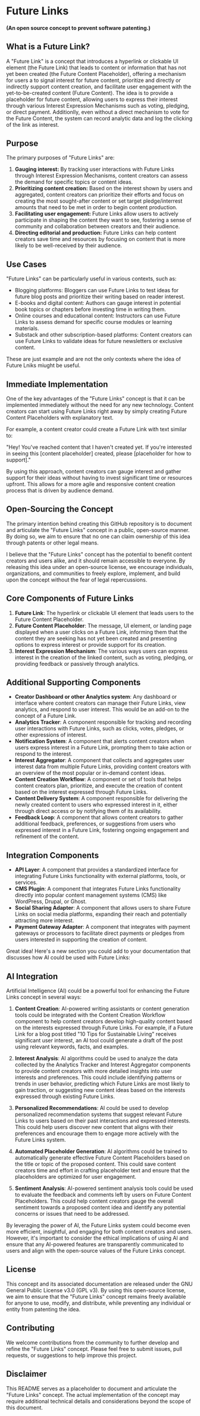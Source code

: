 # Future Links 

#### (An open source concept to prevent software patenting.)


## What is a Future Link?

A "Future Link" is a concept that introduces a hyperlink or clickable UI element (the Future Link) that leads to content or information that has not yet been created (the Future Content Placeholder), offering a mechanism for users a to signal interest for future content, prioritize and directly or indirectly support content creation, and facilitate user engagement with the yet-to-be-created content (Future Content). The idea is to provide a placeholder for future content, allowing users to express their interest through various Interest Expression Mechanisms such as voting, pledging, or direct payment. Additionlly, even without a direct mechanism to vote for the Future Content, the system can record analytic data and log the clicking of the link as interest.


## Purpose

The primary purposes of "Future Links" are:

1. **Gauging interest:** By tracking user interactions with Future Links through Interest Expression Mechanisms, content creators can assess the demand for specific topics or content ideas.
2. **Prioritizing content creation:** Based on the interest shown by users and aggregated, content creators can prioritize their efforts and focus on creating the most sought-after content or set target pledge/interrest amounts that need to be met in order to begin content production.
3. **Facilitating user engagement:** Future Links allow users to actively participate in shaping the content they want to see, fostering a sense of community and collaboration between creators and their audience.
4. **Directing editorial and production:** Future Links can help content creators save time and resources by focusing on content that is more likely to be well-received by their audience.

## Use Cases

"Future Links" can be particularly useful in various contexts, such as:

- Blogging platforms: Bloggers can use Future Links to test ideas for future blog posts and prioritize their writing based on reader interest.
- E-books and digital content: Authors can gauge interest in potential book topics or chapters before investing time in writing them.
- Online courses and educational content: Instructors can use Future Links to assess demand for specific course modules or learning materials.
- Substack and other subscription-based platforms: Content creators can use Future Links to validate ideas for future newsletters or exclusive content.

These are just example and are not the only contexts where the idea of Future Lniks miught be useful.

## Immediate Implementation

One of the key advantages of the "Future Links" concept is that it can be implemented immediately without the need for any new technology. Content creators can start using Future Links right away by simply creating Future Content Placeholders with explanatory text.

For example, a content creator could create a Future Link with text similar to:

"Hey! You've reached content that I haven't created yet. If you're interested in seeing this [content placeholder] created, please [placeholder for how to support]."

By using this approach, content creators can gauge interest and gather support for their ideas without having to invest significant time or resources upfront. This allows for a more agile and responsive content creation process that is driven by audience demand.

## Open-Sourcing the Concept

The primary intention behind creating this GitHub repository is to document and articulate the "Future Links" concept in a public, open-source manner. By doing so, we aim to ensure that no one can claim ownership of this idea through patents or other legal means.

I believe that the "Future Links" concept has the potential to benefit content creators and users alike, and it should remain accessible to everyone. By releasing this idea under an open-source license, we encourage individuals, organizations, and communities to freely explore, implement, and build upon the concept without the fear of legal repercussions.

## Core Components of Future Links

1. **Future Link**: The hyperlink or clickable UI element that leads users to the Future Content Placeholder.
2. **Future Content Placeholder**: The message, UI element, or landing page displayed when a user clicks on a Future Link, informing them that the content they are seeking has not yet been created and presenting options to express interest or provide support for its creation.
3. **Interest Expression Mechanism**: The various ways users can express interest in the creation of the linked content, such as voting, pledging, or providing feedback or passively through analytics.

## Additional Supporting Components

- **Creator Dashboard or other Analytics system**: Any dashboard or interface where content creators can manage their Future Links, view analytics, and respond to user interest. This would be an add-on to the concept of a Future Link.
- **Analytics Tracker**: A component responsible for tracking and recording user interactions with Future Links, such as clicks, votes, pledges, or other expressions of interest.
- **Notification System**: A component that alerts content creators when users express interest in a Future Link, prompting them to take action or respond to the interest.
- **Interest Aggregator**: A component that collects and aggregates user interest data from multiple Future Links, providing content creators with an overview of the most popular or in-demand content ideas.
- **Content Creation Workflow**: A component or set of tools that helps content creators plan, prioritize, and execute the creation of content based on the interest expressed through Future Links.
- **Content Delivery System**: A component responsible for delivering the newly created content to users who expressed interest in it, either through direct access or by notifying them of its availability.
- **Feedback Loop**: A component that allows content creators to gather additional feedback, preferences, or suggestions from users who expressed interest in a Future Link, fostering ongoing engagement and refinement of the content.

## Integration Components

- **API Layer**: A component that provides a standardized interface for integrating Future Links functionality with external platforms, tools, or services.
- **CMS Plugin**: A component that integrates Future Links functionality directly into popular content management systems (CMS) like WordPress, Drupal, or Ghost.
- **Social Sharing Adapter**: A component that allows users to share Future Links on social media platforms, expanding their reach and potentially attracting more interest.
- **Payment Gateway Adapter**: A component that integrates with payment gateways or processors to facilitate direct payments or pledges from users interested in supporting the creation of content.

Great idea! Here's a new section you could add to your documentation that discusses how AI could be used with Future Links:

## AI Integration

Artificial Intelligence (AI) could be a powerful tool for enhancing the Future Links concept in several ways:

1. **Content Creation**: AI-powered writing assistants or content generation tools could be integrated with the Content Creation Workflow component to help content creators develop high-quality content based on the interests expressed through Future Links. For example, if a Future Link for a blog post titled "10 Tips for Sustainable Living" receives significant user interest, an AI tool could generate a draft of the post using relevant keywords, facts, and examples.

2. **Interest Analysis**: AI algorithms could be used to analyze the data collected by the Analytics Tracker and Interest Aggregator components to provide content creators with more detailed insights into user interests and preferences. This could include identifying patterns or trends in user behavior, predicting which Future Links are most likely to gain traction, or suggesting new content ideas based on the interests expressed through existing Future Links.

3. **Personalized Recommendations**: AI could be used to develop personalized recommendation systems that suggest relevant Future Links to users based on their past interactions and expressed interests. This could help users discover new content that aligns with their preferences and encourage them to engage more actively with the Future Links system.

4. **Automated Placeholder Generation**: AI algorithms could be trained to automatically generate effective Future Content Placeholders based on the title or topic of the proposed content. This could save content creators time and effort in crafting placeholder text and ensure that the placeholders are optimized for user engagement.

5. **Sentiment Analysis**: AI-powered sentiment analysis tools could be used to evaluate the feedback and comments left by users on Future Content Placeholders. This could help content creators gauge the overall sentiment towards a proposed content idea and identify any potential concerns or issues that need to be addressed.

By leveraging the power of AI, the Future Links system could become even more efficient, insightful, and engaging for both content creators and users. However, it's important to consider the ethical implications of using AI and ensure that any AI-powered features are transparently communicated to users and align with the open-source values of the Future Links concept.

## License

This concept and its associated documentation are released under the GNU General Public License v3.0 (GPL v3). By using this open-source license, we aim to ensure that the "Future Links" concept remains freely available for anyone to use, modify, and distribute, while preventing any individual or entity from patenting the idea.

## Contributing

We welcome contributions from the community to further develop and refine the "Future Links" concept. Please feel free to submit issues, pull requests, or suggestions to help improve this project.

## Disclaimer

This README serves as a placeholder to document and articulate the "Future Links" concept. The actual implementation of the concept may require additional technical details and considerations beyond the scope of this document.

